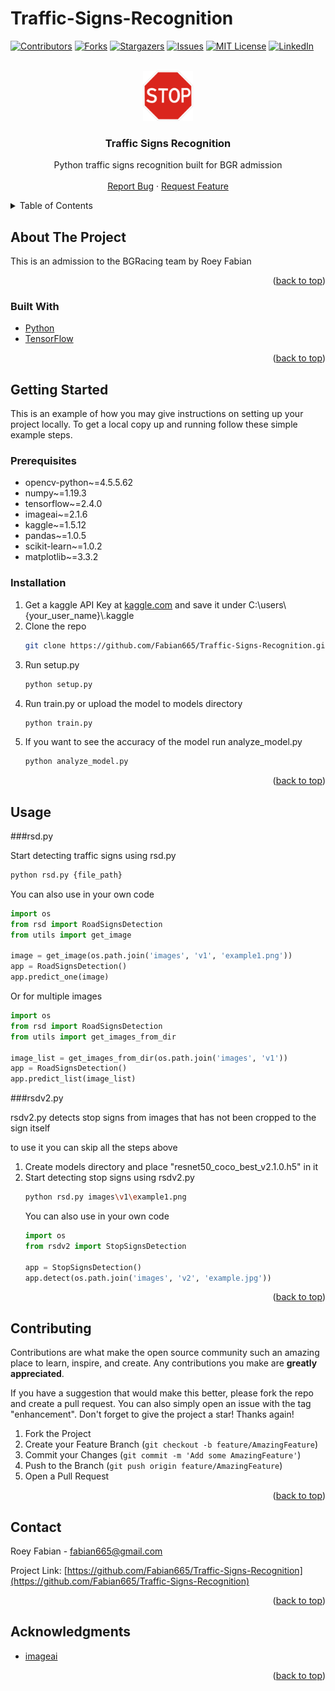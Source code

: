 # Traffic-Signs-Recognition

<div id="top"></div>
<!--
*** Thanks for checking out the Best-README-Template. If you have a suggestion
*** that would make this better, please fork the repo and create a pull request
*** or simply open an issue with the tag "enhancement".
*** Don't forget to give the project a star!
*** Thanks again! Now go create something AMAZING! :D
-->



<!-- PROJECT SHIELDS -->
<!--
*** I'm using markdown "reference style" links for readability.
*** Reference links are enclosed in brackets [ ] instead of parentheses ( ).
*** See the bottom of this document for the declaration of the reference variables
*** for contributors-url, forks-url, etc. This is an optional, concise syntax you may use.
*** https://www.markdownguide.org/basic-syntax/#reference-style-links
-->
[![Contributors][contributors-shield]][contributors-url]
[![Forks][forks-shield]][forks-url]
[![Stargazers][stars-shield]][stars-url]
[![Issues][issues-shield]][issues-url]
[![MIT License][license-shield]][license-url]
[![LinkedIn][linkedin-shield]][linkedin-url]



<!-- PROJECT LOGO -->
<br />
<div align="center">
  <a href="https://github.com/Fabian665/Traffic-Signs-Recognition">
    <img src="images/logo.png" alt="Logo" width="80" height="80">
  </a>

<h3 align="center">Traffic Signs Recognition</h3>

  <p align="center">
    Python traffic signs recognition built for BGR admission
    <br />
    <br />
    <a href="https://github.com/Fabian665/Traffic-Signs-Recognition/issues">Report Bug</a>
    ·
    <a href="https://github.com/Fabian665/Traffic-Signs-Recognition/issues">Request Feature</a>
  </p>
</div>



<!-- TABLE OF CONTENTS -->
<details>
  <summary>Table of Contents</summary>
  <ol>
    <li>
      <a href="#about-the-project">About The Project</a>
      <ul>
        <li><a href="#built-with">Built With</a></li>
      </ul>
    </li>
    <li>
      <a href="#getting-started">Getting Started</a>
      <ul>
        <li><a href="#prerequisites">Prerequisites</a></li>
        <li><a href="#installation">Installation</a></li>
      </ul>
    </li>
    <li><a href="#usage">Usage</a></li>
    <li><a href="#contributing">Contributing</a></li>
    <li><a href="#contact">Contact</a></li>
    <li><a href="#acknowledgments">Acknowledgments</a></li>
  </ol>
</details>



<!-- ABOUT THE PROJECT -->
## About The Project

This is an admission to the BGRacing team by Roey Fabian 

<p align="right">(<a href="#top">back to top</a>)</p>



### Built With

* [Python](https://python.org/)
* [TensorFlow](https://tensorflow.org/)


<p align="right">(<a href="#top">back to top</a>)</p>



<!-- GETTING STARTED -->
## Getting Started

This is an example of how you may give instructions on setting up your project locally.
To get a local copy up and running follow these simple example steps.

### Prerequisites

* opencv-python~=4.5.5.62
* numpy~=1.19.3
* tensorflow~=2.4.0
* imageai~=2.1.6
* kaggle~=1.5.12
* pandas~=1.0.5
* scikit-learn~=1.0.2
* matplotlib~=3.3.2  


### Installation

1. Get a kaggle API Key at [kaggle.com](https://www.kaggle.com/) and save it under C:\users\\{your_user_name}\\.kaggle 
2. Clone the repo
   ```sh
   git clone https://github.com/Fabian665/Traffic-Signs-Recognition.git
   ```
3. Run setup.py
   ```sh
   python setup.py
   ```
4. Run train.py or upload the model to models directory
   ```sh
   python train.py
   ```
5. If you want to see the accuracy of the model run analyze_model.py
   ```sh
   python analyze_model.py
   ```



<p align="right">(<a href="#top">back to top</a>)</p>



<!-- USAGE EXAMPLES -->
## Usage


###rsd.py


Start detecting traffic signs using rsd.py
```sh
python rsd.py {file_path}
```
You can also use in your own code
```python
import os
from rsd import RoadSignsDetection
from utils import get_image

image = get_image(os.path.join('images', 'v1', 'example1.png'))
app = RoadSignsDetection()
app.predict_one(image)
```
Or for multiple images
```python
import os
from rsd import RoadSignsDetection
from utils import get_images_from_dir

image_list = get_images_from_dir(os.path.join('images', 'v1'))
app = RoadSignsDetection()
app.predict_list(image_list)
``` 


###rsdv2.py


rsdv2.py detects stop signs from images that has not been cropped to the sign itself

to use it you can skip all the steps above
1. Create models directory and place "resnet50_coco_best_v2.1.0.h5" in it
2. Start detecting stop signs using rsdv2.py
   ```sh
   python rsd.py images\v1\example1.png
   ```
   You can also use in your own code
   ```python
   import os
   from rsdv2 import StopSignsDetection
   
   app = StopSignsDetection()
   app.detect(os.path.join('images', 'v2', 'example.jpg'))
   ```

<p align="right">(<a href="#top">back to top</a>)</p>



<!-- CONTRIBUTING -->
## Contributing

Contributions are what make the open source community such an amazing place to learn, inspire, and create. Any contributions you make are **greatly appreciated**.

If you have a suggestion that would make this better, please fork the repo and create a pull request. You can also simply open an issue with the tag "enhancement".
Don't forget to give the project a star! Thanks again!

1. Fork the Project
2. Create your Feature Branch (`git checkout -b feature/AmazingFeature`)
3. Commit your Changes (`git commit -m 'Add some AmazingFeature'`)
4. Push to the Branch (`git push origin feature/AmazingFeature`)
5. Open a Pull Request

<p align="right">(<a href="#top">back to top</a>)</p>


<!-- CONTACT -->
## Contact

Roey Fabian - fabian665@gmail.com

Project Link: [https://github.com/Fabian665/Traffic-Signs-Recognition](https://github.com/Fabian665/Traffic-Signs-Recognition)

<p align="right">(<a href="#top">back to top</a>)</p>



<!-- ACKNOWLEDGMENTS -->
## Acknowledgments

* [imageai](https://github.com/OlafenwaMoses/ImageAI)

<p align="right">(<a href="#top">back to top</a>)</p>



<!-- MARKDOWN LINKS & IMAGES -->
<!-- https://www.markdownguide.org/basic-syntax/#reference-style-links -->
[contributors-shield]: https://img.shields.io/github/contributors/Fabian665/Traffic-Signs-Recognition.svg?style=for-the-badge
[contributors-url]: https://github.com/Fabian665/Traffic-Signs-Recognition/graphs/contributors
[forks-shield]: https://img.shields.io/github/forks/Fabian665/Traffic-Signs-Recognition.svg?style=for-the-badge
[forks-url]: https://github.com/Fabian665/Traffic-Signs-Recognition/network/members
[stars-shield]: https://img.shields.io/github/stars/Fabian665/Traffic-Signs-Recognition.svg?style=for-the-badge
[stars-url]: https://github.com/Fabian665/Traffic-Signs-Recognition/stargazers
[issues-shield]: https://img.shields.io/github/issues/Fabian665/Traffic-Signs-Recognition.svg?style=for-the-badge
[issues-url]: https://github.com/Fabian665/Traffic-Signs-Recognition/issues
[license-shield]: https://img.shields.io/github/license/Fabian665/Traffic-Signs-Recognition.svg?style=for-the-badge
[license-url]: https://github.com/Fabian665/Traffic-Signs-Recognition/blob/master/LICENSE.txt
[linkedin-shield]: https://img.shields.io/badge/-LinkedIn-black.svg?style=for-the-badge&logo=linkedin&colorB=555
[linkedin-url]: https://linkedin.com/in/fabian-roey
[product-screenshot]: images/screenshot.png